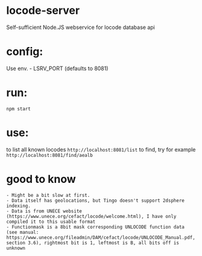 # locode-server
Self-sufficient Node.JS webservice for locode database api

# config:
Use env.
    - LSRV_PORT (defaults to 8081)

# run:
`npm start`

# use:
to list all known locodes `http://localhost:8081/list`
to find, try for example `http://localhost:8081/find/aealb`

# good to know
    - Might be a bit slow at first. 
    - Data itself has geolocations, but Tingo doesn't support 2dsphere indexing.
    - Data is from UNECE website (https://www.unece.org/cefact/locode/welcome.html), I have only compiled it to this usable format
    - Functionmask is a 8bit mask corresponding UNLOCODE function data (see manual: https://www.unece.org/fileadmin/DAM/cefact/locode/UNLOCODE_Manual.pdf, section 3.6), rightmost bit is 1, leftmost is B, all bits off is unknown 